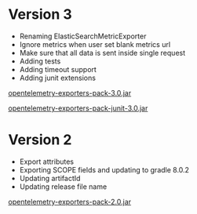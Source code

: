 # Version 3

- Renaming ElasticSearchMetricExporter
- Ignore metrics when user set blank metrics url
- Make sure that all data is sent inside single request
- Adding tests
- Adding timeout support
- Adding junit extensions

[opentelemetry-exporters-pack-3.0.jar](https://github.com/lambdaprime/opentelemetry-exporters-pack/raw/main/opentelemetry-exporters-pack/release/opentelemetry-exporters-pack-3.0.jar)

[opentelemetry-exporters-pack-junit-3.0.jar](https://github.com/lambdaprime/opentelemetry-exporters-pack/raw/main/opentelemetry-exporters-pack/release/opentelemetry-exporters-pack-junit-3.0.jar)

# Version 2

- Export attributes
- Exporting SCOPE fields and updating to gradle 8.0.2
- Updating artifactId
- Updating release file name

[opentelemetry-exporters-pack-2.0.jar](https://github.com/lambdaprime/opentelemetry-exporters-pack/raw/main/opentelemetry-exporters-pack/release/opentelemetry-exporters-pack-2.0.jar)